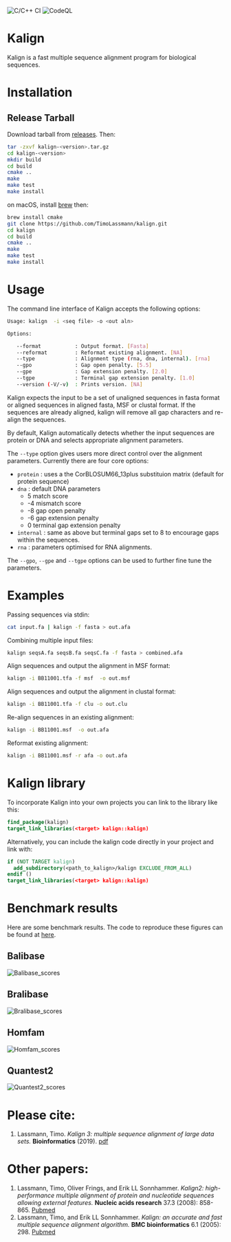 ![C/C++ CI](https://github.com/TimoLassmann/kalign/workflows/C/C++%20CI/badge.svg)
![CodeQL](https://github.com/TimoLassmann/kalign/workflows/CodeQL/badge.svg)

# Kalign

Kalign is a fast multiple sequence alignment program for biological sequences.

# Installation

## Release Tarball

Download tarball from [releases](https://github.com/TimoLassmann/kalign/releases). Then:

``` bash
tar -zxvf kalign-<version>.tar.gz
cd kalign-<version>
mkdir build 
cd build
cmake .. 
make 
make test 
make install
```

on macOS, install [brew](https://brew.sh/) then:

``` bash
brew install cmake 
git clone https://github.com/TimoLassmann/kalign.git
cd kalign
cd build 
cmake ..
make 
make test 
make install
```

# Usage

The command line interface of Kalign accepts the following options:

```bash
Usage: kalign  -i <seq file> -o <out aln> 

Options:

   --format           : Output format. [Fasta]
   --reformat         : Reformat existing alignment. [NA]
   --type             : Alignment type (rna, dna, internal). [rna]
   --gpo              : Gap open penalty. [5.5]
   --gpe              : Gap extension penalty. [2.0]
   --tgpe             : Terminal gap extension penalty. [1.0]
   --version (-V/-v)  : Prints version. [NA]

```


Kalign expects the input to be a set of unaligned sequences in fasta format or aligned sequences in aligned fasta, MSF or clustal format. If the sequences are already aligned, kalign will remove all gap characters and re-align the sequences. 

By default, Kalign automatically detects whether the input sequences are protein or DNA and selects appropriate alignment parameters. 

The `--type` option gives users more direct control over the alignment parameters. Currently there are four core options:

- `protein`  : uses a the CorBLOSUM66_13plus substituion matrix (default for protein sequence)
- `dna`      : default DNA parameters
  +  5 match score 
  + -4 mismatch score
  + -8 gap open penalty
  + -6 gap extension penalty 
  +  0 terminal gap extension penalty
- `internal` : same as above but terminal gaps set to 8 to encourage gaps within the sequences. 
- `rna`      : parameters optimised for RNA alignments.

The `--gpo`, `--gpe` and `--tgpe` options can be used to further fine tune the parameters.

# Examples

Passing sequences via stdin:

```bash
cat input.fa | kalign -f fasta > out.afa
```

Combining multiple input files:

```bash
kalign seqsA.fa seqsB.fa seqsC.fa -f fasta > combined.afa
```

Align sequences and output the alignment in MSF format:

```bash
kalign -i BB11001.tfa -f msf  -o out.msf
```

Align sequences and output the alignment in clustal format:

```bash
kalign -i BB11001.tfa -f clu -o out.clu
```

Re-align sequences in an existing alignment:

```bash
kalign -i BB11001.msf  -o out.afa
```

Reformat existing alignment:

```bash
kalign -i BB11001.msf -r afa -o out.afa
```

# Kalign library 

To incorporate Kalign into your own projects you can link to the library like this: 

```cmake 
find_package(kalign)
target_link_libraries(<target> kalign::kalign)
```

Alternatively, you can include the kalign code directly in your project and link with:

```cmake
if (NOT TARGET kalign)
  add_subdirectory(<path_to_kalign>/kalign EXCLUDE_FROM_ALL)
endif ()
target_link_libraries(<target> kalign::kalign)
```
# Benchmark results

Here are some benchmark results. The code to reproduce these figures can be found at [here](scripts/benchmark.org).

## Balibase

![Balibase_scores](https://user-images.githubusercontent.com/8110320/66697423-7ea3d000-eca3-11e9-919a-995ca8e9f7c1.jpeg)

## Bralibase

![Bralibase_scores](https://user-images.githubusercontent.com/8110320/66697424-86637480-eca3-11e9-90ea-238f82b0ac6b.jpeg)

## Homfam

![Homfam_scores](https://user-images.githubusercontent.com/8110320/66697425-895e6500-eca3-11e9-97e7-63f3a79133cf.jpeg)

## Quantest2

![Quantest2_scores](https://user-images.githubusercontent.com/8110320/66698153-6c2c9500-eca9-11e9-904c-3d6ea9a1c44d.jpeg)

# Please cite:
1. Lassmann, Timo. _Kalign 3: multiple sequence alignment of large data sets._ **Bioinformatics** (2019). [pdf](https://academic.oup.com/bioinformatics/advance-article-pdf/doi/10.1093/bioinformatics/btz795/30314127/btz795.pdf)

# Other papers:
1. Lassmann, Timo, Oliver Frings, and Erik LL Sonnhammer. _Kalign2: high-performance multiple alignment of protein and nucleotide sequences allowing external features._ **Nucleic acids research** 37.3 (2008): 858-865. [Pubmed](https://www.ncbi.nlm.nih.gov/pmc/articles/PMC2647288/)
2. Lassmann, Timo, and Erik LL Sonnhammer. _Kalign: an accurate and fast multiple sequence alignment algorithm._ **BMC bioinformatics** 6.1 (2005): 298. [Pubmed](https://www.ncbi.nlm.nih.gov/pmc/articles/PMC1325270/)
